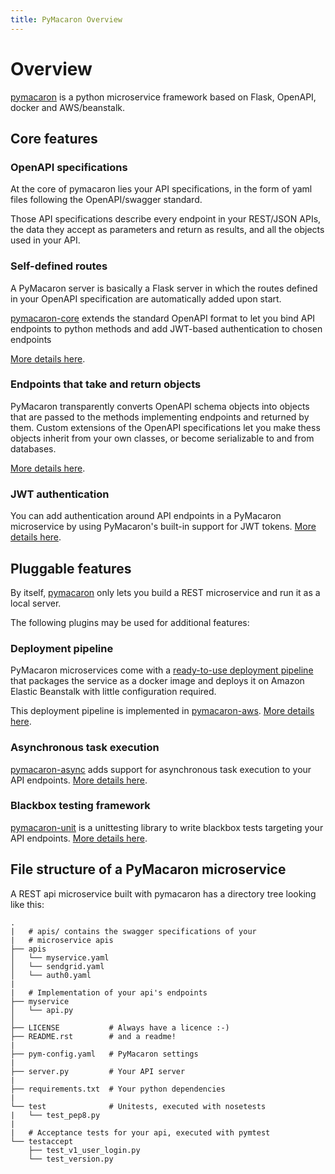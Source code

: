 ```yaml
---
title: PyMacaron Overview
---
```


Overview
========

[pymacaron](https://github.com/pymacaron/pymacaron) is a python microservice
framework based on Flask, OpenAPI, docker and AWS/beanstalk.

## Core features

### OpenAPI specifications

At the core of pymacaron lies your API specifications, in the form of yaml
files following the OpenAPI/swagger standard.

Those API specifications describe every endpoint in your REST/JSON APIs, the
data they accept as parameters and return as results, and all the
objects used in your API.

### Self-defined routes

A PyMacaron server is basically a Flask server in which the routes defined
in your OpenAPI specification are automatically added upon start.

[pymacaron-core](https://github.com/pymacaron/pymacaron-core) extends the
standard OpenAPI format to let you bind API endpoints to python methods and
add JWT-based authentication to chosen endpoints

[More details here](http://pymacaron.com/api.html).

### Endpoints that take and return objects

PyMacaron transparently converts OpenAPI schema objects into objects
that are passed to the methods implementing endpoints and returned by them.
Custom extensions of the OpenAPI specifications let you
make thess objects inherit from your own classes, or become serializable to and from databases.

[More details here](http://pymacaron.com/models.html).

### JWT authentication

You can add authentication around API endpoints in a PyMacaron microservice by
using PyMacaron's built-in support for JWT tokens. [More details
here](http://pymacaron.com/jwt.html).

## Pluggable features

By itself, [pymacaron](https://github.com/pymacaron/pymacaron) only lets you
build a REST microservice and run it as a local server.

The following plugins may be used for additional features:

### Deployment pipeline

PyMacaron microservices come with a [ready-to-use deployment
pipeline](http://pymacaron.com/deploy.html) that packages the service as a
docker image and deploys it on Amazon Elastic Beanstalk with little
configuration required.

This deployment pipeline is implemented in
[pymacaron-aws](https://github.com/pymacaron/pymacaron-aws). [More details
here](http://pymacaron.com/deploy.html).

### Asynchronous task execution

[pymacaron-async](https://github.com/pymacaron/pymacaron-async) adds support
for asynchronous task execution to your API endpoints. [More details
here](http://pymacaron.com/async.html).

### Blackbox testing framework

[pymacaron-unit](https://github.com/pymacaron/pymacaron-unit) is a unittesting
library to write blackbox tests targeting your API endpoints. [More details
here](http://pymacaron.com/testing.html).

## File structure of a PyMacaron microservice

A REST api microservice built with pymacaron has a directory tree
looking like this:

```
.
|   # apis/ contains the swagger specifications of your
|   # microservice apis
├── apis
│   └── myservice.yaml
│   └── sendgrid.yaml
│   └── auth0.yaml
|
|   # Implementation of your api's endpoints
├── myservice
│   └── api.py
│
├── LICENSE           # Always have a licence :-)
├── README.rst        # and a readme!
|
├── pym-config.yaml   # PyMacaron settings
|
├── server.py         # Your API server
|
├── requirements.txt  # Your python dependencies
|
└── test              # Unitests, executed with nosetests
|   └── test_pep8.py
|
|   # Acceptance tests for your api, executed with pymtest
└── testaccept
    ├── test_v1_user_login.py
    └── test_version.py

```
